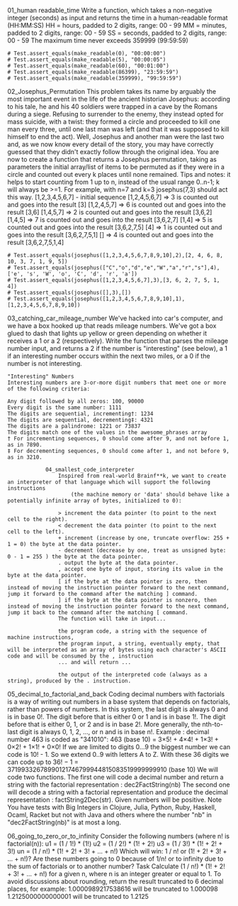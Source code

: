 01_human readable_time
    Write a function, which takes a non-negative integer (seconds) as input and returns the time in a human-readable format (HH:MM:SS)
    HH = hours, padded to 2 digits, range: 00 - 99
    MM = minutes, padded to 2 digits, range: 00 - 59
    SS = seconds, padded to 2 digits, range: 00 - 59
    The maximum time never exceeds 359999 (99:59:59)

    # Test.assert_equals(make_readable(0), "00:00:00")
    # Test.assert_equals(make_readable(5), "00:00:05")
    # Test.assert_equals(make_readable(60), "00:01:00")
    # Test.assert_equals(make_readable(86399), "23:59:59")
    # Test.assert_equals(make_readable(359999), "99:59:59")


02_Josephus_Permutation
    This problem takes its name by arguably the most important event in the life of the ancient historian Josephus: according to his tale, he and his 40 soldiers were trapped in a cave by the Romans during a siege.
    Refusing to surrender to the enemy, they instead opted for mass suicide, with a twist: they formed a circle and proceeded to kill one man every three, until one last man was left (and that it was supposed to kill himself to end the act).
    Well, Josephus and another man were the last two and, as we now know every detail of the story, you may have correctly guessed that they didn't exactly follow through the original idea.
    You are now to create a function that returns a Josephus permutation, taking as parameters the initial array/list of items to be permuted as if they were in a circle and counted out every k places until none remained.
    Tips and notes: it helps to start counting from 1 up to n, instead of the usual range 0..n-1; k will always be >=1.
    For example, with n=7 and k=3 josephus(7,3) should act this way.
        [1,2,3,4,5,6,7] - initial sequence
        [1,2,4,5,6,7] => 3 is counted out and goes into the result [3]
        [1,2,4,5,7] => 6 is counted out and goes into the result [3,6]
        [1,4,5,7] => 2 is counted out and goes into the result [3,6,2]
        [1,4,5] => 7 is counted out and goes into the result [3,6,2,7]
        [1,4] => 5 is counted out and goes into the result [3,6,2,7,5]
        [4] => 1 is counted out and goes into the result [3,6,2,7,5,1]
        [] => 4 is counted out and goes into the result [3,6,2,7,5,1,4]

    # Test.assert_equals(josephus([1,2,3,4,5,6,7,8,9,10],2),[2, 4, 6, 8, 10, 3, 7, 1, 9, 5])
    # Test.assert_equals(josephus(["C","o","d","e","W","a","r","s"],4),['e', 's', 'W', 'o', 'C', 'd', 'r', 'a'])
    # Test.assert_equals(josephus([1,2,3,4,5,6,7],3),[3, 6, 2, 7, 5, 1, 4])
    # Test.assert_equals(josephus([],3),[])
    # Test.assert_equals(josephus([1,2,3,4,5,6,7,8,9,10],1),[1,2,3,4,5,6,7,8,9,10])

03_catching_car_mileage_number
    We've hacked into car's computer, and we have a box hooked up that reads mileage numbers.
    We've got a box glued to dash that lights up yellow or green depending on whether it receives a 1 or a 2 (respectively).
    Write the function that parses the mileage number input, and returns a 2 if the number is "interesting" (see below),
        a 1 if an interesting number occurs within the next two miles,
        or a 0 if the number is not interesting.

    "Interesting" Numbers
    Interesting numbers are 3-or-more digit numbers that meet one or more of the following criteria:

    Any digit followed by all zeros: 100, 90000
    Every digit is the same number: 1111
    The digits are sequential, incrementing†: 1234
    The digits are sequential, decrementing‡: 4321
    The digits are a palindrome: 1221 or 73837
    The digits match one of the values in the awesome_phrases array
    † For incrementing sequences, 0 should come after 9, and not before 1, as in 7890.
    ‡ For decrementing sequences, 0 should come after 1, and not before 9, as in 3210.

                04_smallest_code_interpreter
                    Inspired from real-world Brainf**k, we want to create an interpreter of that language which will support the following instructions
                        (the machine memory or 'data' should behave like a potentially infinite array of bytes, initialized to 0):

                    > increment the data pointer (to point to the next cell to the right).
                    < decrement the data pointer (to point to the next cell to the left).
                    + increment (increase by one, truncate overflow: 255 + 1 = 0) the byte at the data pointer.
                    - decrement (decrease by one, treat as unsigned byte: 0 - 1 = 255 ) the byte at the data pointer.
                    . output the byte at the data pointer.
                    , accept one byte of input, storing its value in the byte at the data pointer.
                    [ if the byte at the data pointer is zero, then instead of moving the instruction pointer forward to the next command, jump it forward to the command after the matching ] command.
                    ] if the byte at the data pointer is nonzero, then instead of moving the instruction pointer forward to the next command, jump it back to the command after the matching [ command.
                    The function will take in input...

                    the program code, a string with the sequence of machine instructions,
                    the program input, a string, eventually empty, that will be interpreted as an array of bytes using each character's ASCII code and will be consumed by the , instruction
                    ... and will return ...

                    the output of the interpreted code (always as a string), produced by the . instruction.

05_decimal_to_factorial_and_back
    Coding decimal numbers with factorials is a way of writing out numbers in a base system that depends on factorials, rather than powers of numbers.
    In this system, the last digit is always 0 and is in base 0!.
    The digit before that is either 0 or 1 and is in base 1!. The digit before that is either 0, 1, or 2 and is in base 2!.
    More generally, the nth-to-last digit is always 0, 1, 2, ..., or n and is in base n!.
    Example :
        decimal number 463 is coded as "341010":
        463 (base 10) = 3×5! + 4×4! + 1×3! + 0×2! + 1×1! + 0×0!
    If we are limited to digits 0...9 the biggest number we can code is 10! - 1.
    So we extend 0..9 with letters A to Z. With these 36 digits we can code up to
        36! − 1 = 37199332678990121746799944815083519999999910 (base 10)
    We will code two functions. The first one will code a decimal number and return a string with the factorial representation : dec2FactString(nb)
    The second one will decode a string with a factorial representation and produce the decimal representation : factString2Dec(str).
    Given numbers will be positive.
    Note
        You have tests with Big Integers in Clojure, Julia, Python, Ruby, Haskell, Ocaml, Racket but not with Java and others where the number "nb" in "dec2FactString(nb)" is at most a long.

06_going_to_zero_or_to_infinity
    Consider the following numbers (where n! is factorial(n)):
        u1 = (1 / 1!) * (1!)
        u2 = (1 / 2!) * (1! + 2!)
        u3 = (1 / 3!) * (1! + 2! + 3!)
        un = (1 / n!) * (1! + 2! + 3! + ... + n!)
    Which will win: 1 / n! or (1! + 2! + 3! + ... + n!)?
    Are these numbers going to 0 because of 1/n! or to infinity due to the sum of factorials or to another number?
    Task
    Calculate (1 / n!) * (1! + 2! + 3! + ... + n!) for a given n, where n is an integer greater or equal to 1.
    To avoid discussions about rounding, return the result truncated to 6 decimal places, for example:
        1.0000989217538616 will be truncated to 1.000098
        1.2125000000000001 will be truncated to 1.2125

